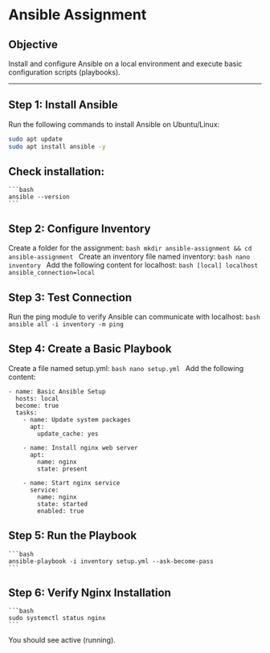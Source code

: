 # Ansible Assignment

## Objective
Install and configure Ansible on a local environment and execute basic configuration scripts (playbooks).

---

## Step 1: Install Ansible

Run the following commands to install Ansible on Ubuntu/Linux:

```bash
sudo apt update
sudo apt install ansible -y
```
## Check installation:
    ```bash
    ansible --version
    ```
## Step 2: Configure Inventory
Create a folder for the assignment:
    ```bash
    mkdir ansible-assignment && cd ansible-assignment
    ```
Create an inventory file named inventory:
    ```bash
    nano inventory
    ```
Add the following content for localhost:
    ```bash
    [local]
    localhost ansible_connection=local
    ```
## Step 3: Test Connection
Run the ping module to verify Ansible can communicate with localhost:
    ```bash
    ansible all -i inventory -m ping
    ```
## Step 4: Create a Basic Playbook
Create a file named setup.yml:
    ```bash
    nano setup.yml
    ```
Add the following content:
```
- name: Basic Ansible Setup
  hosts: local
  become: true
  tasks:
    - name: Update system packages
      apt:
        update_cache: yes

    - name: Install nginx web server
      apt:
        name: nginx
        state: present

    - name: Start nginx service
      service:
        name: nginx
        state: started
        enabled: true
```

## Step 5: Run the Playbook
    ```bash
    ansible-playbook -i inventory setup.yml --ask-become-pass
    ```
## Step 6: Verify Nginx Installation
    ```bash
    sudo systemctl status nginx
    ```

You should see active (running).


